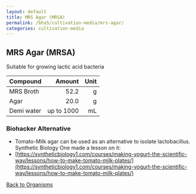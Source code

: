 ```yaml
---
layout: default
title: MRS Agar (MRSA)
permalink: /bha5/cultivation-media/mrs-agar/
categories: cultivation-media
---
```


## MRS Agar (MRSA)

Suitable for growing lactic acid bacteria

|Compound| Amount | Unit |
|:-------|-------:|-----:|
|MRS Broth|52.2|g|
|Agar|20.0|g|
|Demi water| up to 1000|mL|

### Biohacker Alternative

* Tomato-Milk agar can be used as an alternative to isolate lactobacillus. Synthetic Biology One made a lesson on it: 
* [https://syntheticbiology1.com/courses/making-yogurt-the-scientific-way/lessons/how-to-make-tomato-milk-plates/](https://syntheticbiology1.com/courses/making-yogurt-the-scientific-way/lessons/how-to-make-tomato-milk-plates/)

[Back to Organisms](/bha5/organisms/)
